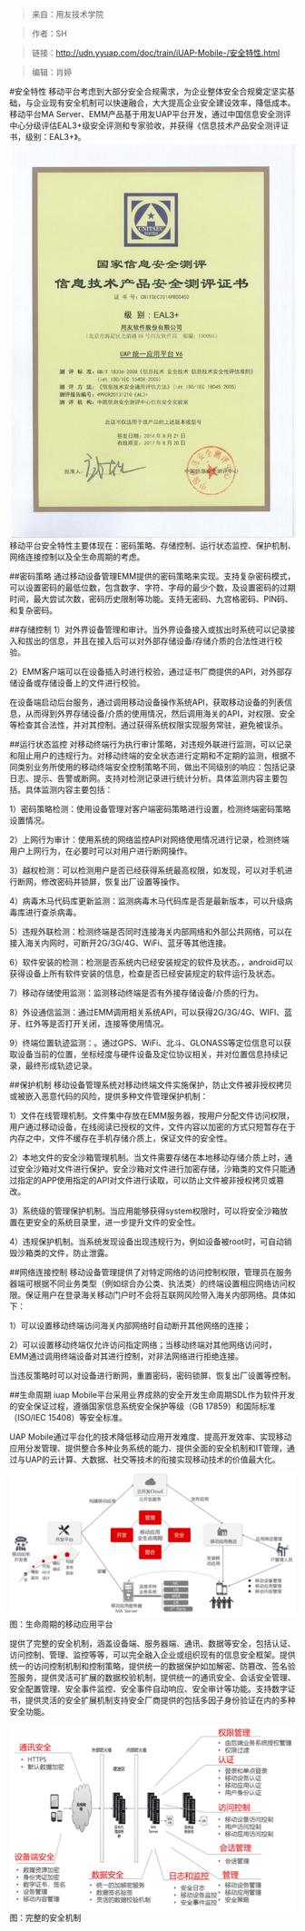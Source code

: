 >来自：用友技术学院

>作者：SH

>链接：http://udn.yyuap.com/doc/train/iUAP-Mobile-/安全特性.html

>编辑：肖婷

#安全特性
移动平台考虑到大部分安全合规需求，为企业整体安全合规奠定坚实基础，与企业现有安全机制可以快速融合，大大提高企业安全建设效率，降低成本。
移动平台MA Server、EMM产品基于用友UAP平台开发，通过中国信息安全测评中心分级评估EAL3+级安全评测和专家验收，并获得《信息技术产品安全测评证书，级别：EAL3+》。
![](/assets/1000.jpg)
移动平台安全特性主要体现在：密码策略、存储控制、运行状态监控、保护机制、网络连接控制以及全生命周期的考虑。

##密码策略
通过移动设备管理EMM提供的密码策略来实现。支持复杂密码模式，可以设置密码的最低位数，包含数字、字符、字母的最少个数，及设置密码的过期时间，最大尝试次数，密码历史限制等功能。支持无密码、九宫格密码、PIN码、和复杂密码。

##存储控制
1）对外界设备管理和审计。当外界设备接入或拔出时系统可以记录接入和拔出的信息，并且在接入后可以对外部存储设备/存储介质的合法性进行校验。

2）EMM客户端可以在设备插入时进行校验，通过证书厂商提供的API，对外部存储设备或存储设备上的文件进行校验。

在设备端启动后台服务，通过调用移动设备操作系统API，获取移动设备的列表信息，从而得到外界存储设备/介质的使用情况，然后调用海关的API，对权限、安全等检查其合法性，并对其控制。通过获得系统权限实现服务常驻，避免被误杀。 

##运行状态监控
对移动终端行为执行审计策略，对违规外联进行监测，可以记录和阻止用户的违规行为。对移动终端的安全状态进行定期和不定期的监测，根据不同类别业务所使用的移动终端安全控制策略不同，做出不同级别的响应：包括记录日志、提示、告警或断网。支持对检测记录进行统计分析。具体监测内容主要包括。具体监测内容主要包括：

1）密码策略检测：使用设备管理对客户端密码策略进行设置，检测终端密码策略设置情况。

2）上网行为审计：使用系统的网络监控API对网络使用情况进行记录，检测终端用户上网行为，在必要时可以对用户进行断网操作。

3）越权检测：可以检测用户是否已经获得系统最高权限，如发现，可以对手机进行断网，修改密码并锁屏，恢复出厂设置等操作。

4）病毒木马代码库更新监测：监测病毒木马代码库是否是最新版本，可以升级病毒库进行查杀病毒。

5）违规外联检测：检测终端是否同时连接海关内部网络和外部公共网络，可以在接入海关内网时，可断开2G/3G/4G、WiFi、蓝牙等其他连接。

6）软件安装的检测：检测是否系统内已经安装规定的软件及状态。，android可以获得设备上所有软件安装的信息，检查是否已经安装规定的软件运行及状态。

7）移动存储使用监测：监测移动终端是否有外接存储设备/介质的行为。

8）外设通信监测：通过EMM调用相关系统API，可以获得2G/3G/4G、WIFI、蓝牙、红外等是否打开关闭，连接等使用情况。

9）终端位置轨迹监测：。通过GPS、WiFi、北斗、GLONASS等定位信息可以获取设备当前的位置，坐标经度与硬件设备及定位协议相关，并对位置信息持续记录，最终形成轨迹记录。

##保护机制
移动设备管理系统对移动终端文件实施保护，防止文件被非授权拷贝或被嵌入恶意代码的风险，提供多种文件管理保护机制：

1）文件在线管理机制。文件集中存放在EMM服务器，按用户分配文件访问权限，用户通过移动设备，在线阅读已授权的文件，文件内容以加密的方式只短暂存在于内存之中，文件不缓存在手机存储介质上，保证文件的安全性。

2）本地文件的安全沙箱管理机制。当文件需要存储在本地移动存储介质上时，通过安全沙箱对文件进行保护。安全沙箱对文件进行加密存储，沙箱类的文件只能通过指定的APP使用指定的API对文件进行读取，可以防止文件被非授权拷贝或篡改。

3）系统级的管理保护机制。当应用能够获得system权限时，可以将安全沙箱放置在更安全的系统目录里，进一步提升文件的安全性。

4）违规保护机制。当系统发现设备出现违规行为，例如设备被root时，可自动销毁沙箱类的文件，防止泄露。

##网络连接控制
移动设备管理提供了对特定网络的访问控制权限，管理员在服务器端可根据不同业务类型（例如综合办公类、执法类）的终端设置相应网络访问权限。保证用户在登录海关移动门户时不会将互联网风险带入海关内部网络。具体如下：

1）可以设置移动终端访问海关内部网络时自动断开其他网络的连接；

2）可以设置移动终端仅允许访问指定网络；当移动终端对其他网络访问时，EMM通过调用终端设备对其进行控制，对非法网络进行拒绝连接。

当违反策略时可以对设备进行断网，重置密码，密码锁屏、恢复出厂设置等控制。

##生命周期
iuap Mobile平台采用业界成熟的安全开发生命周期SDL作为软件开发的安全保证过程，遵循国家信息系统安全保护等级（GB 17859）和国际标准（ISO\/IEC 15408）等安全标准。

UAP Mobile通过平台化的技术降低移动应用开发难度、提高开发效率、实现移动应用分发管理、提供整合多种业务系统的能力、提供全面的安全机制和IT管理，通过与UAP的云计算、大数据、社交等技术的衔接实现移动技术的价值最大化。

![](/assets/26.png)
                                                                             图：生命周期的移动应用平台

提供了完整的安全机制，涵盖设备端、服务器端、通讯、数据等安全，包括认证、访问控制、管理、监控等等，可以完全融入企业或组织现有的信息安全框架。提供统一的访问控制机制和控制策略，提供统一的数据保护如加解密、防篡改、签名验签服务，提供灵活可扩展的数据校验机制，提供统一的通讯安全、会话安全管理、安全配置管理、安全事件监控、安全事件自动响应、安全审计等功能。支持数字证书，提供灵活的安全扩展机制支持安全厂商提供的包括多因子身份验证在内的多种安全功能。

![](/assets/27.png)
                                                                             图：完整的安全机制


